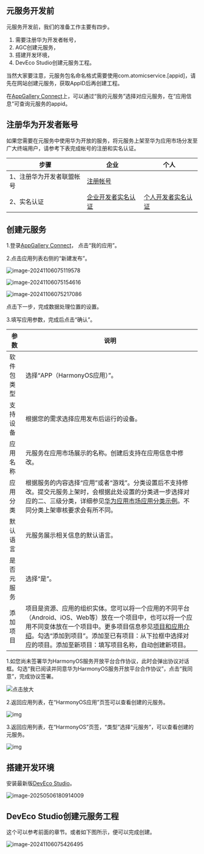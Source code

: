 ## 元服务开发前

元服务开发前，我们的准备工作主要有四步。

1. 需要注册华为开发者帐号，
2. AGC创建元服务，
3. 搭建开发环境，
4. DevEco Studio创建元服务工程。

当然大家要注意，元服务包名命名格式需要使用com.atomicservice.[appid]，请先在网站创建元服务，获取AppID后再创建工程。

在[AppGallery Connect](https://developer.huawei.com/consumer/cn/service/josp/agc/index.html)上，可以通过“我的元服务”选择对应元服务，在“应用信息”可查询元服务的appid。

## 注册华为开发者账号

如果您需要在元服务中使用华为开放的服务，将元服务上架至华为应用市场分发至广大终端用户，请参考下表完成帐号的注册和实名认证。

| 步骤                      | 企业                                                         | 个人                                                         |
| ------------------------- | ------------------------------------------------------------ | ------------------------------------------------------------ |
| 1、注册华为开发者联盟帐号 | [注册帐号](https://developer.huawei.com/consumer/cn/doc/start/registration-and-verification-0000001053628148) |                                                              |
| 2、实名认证               | [企业开发者实名认证](https://developer.huawei.com/consumer/cn/doc/start/ht-edrna-0000001154848578) | [个人开发者实名认证](https://developer.huawei.com/consumer/cn/doc/start/ht-idrna-0000001200848143) |



## 创建元服务

1.登录[AppGallery Connect](https://developer.huawei.com/consumer/cn/service/josp/agc/index.html)， 点击“我的应用”。

2.点击应用列表右侧的“新建发布”。

![image-20241106075119578](https://luckly007.oss-cn-beijing.aliyuncs.com/uPic/image-20241106075119578.png)

![image-20241106075154616](https://luckly007.oss-cn-beijing.aliyuncs.com/uPic/image-20241106075154616.png)

![image-20241106075217086](https://luckly007.oss-cn-beijing.aliyuncs.com/uPic/image-20241106075217086.png)

点击下一步，完成数据处理位置的设置。

3.填写应用参数，完成后点击“确认”。

| 参数       | 说明                                                         |
| ---------- | ------------------------------------------------------------ |
| 软件包类型 | 选择“APP（HarmonyOS应用）”。                                 |
| 支持设备   | 根据您的需求选择应用发布后运行的设备。                       |
| 应用名称   | 元服务在应用市场展示的名称。创建后支持在应用信息中修改。     |
| 应用分类   | 根据服务的内容选择“应用”或者“游戏”。分类设置后不支持修改。提交元服务上架时，会根据此处设置的分类进一步选择对应的二、三级分类，详细参见[华为应用市场应用分类示例](https://developer.huawei.com/consumer/cn/doc/50103)。不同分类上架审核要求会有所不同。 |
| 默认语言   | 元服务展示相关信息的默认语言。                               |
| 是否元服务 | 选择“是”。                                                   |
| 添加项目   | 项目是资源、应用的组织实体。您可以将一个应用的不同平台（Android、iOS、Web等）放在一个项目中，也可以将一个应用不同变体放在一个项目中。更多项目信息参见[项目和应用介绍](https://developer.huawei.com/consumer/cn/doc/agc-help-projectintro-0000001146614683)。勾选“添加到项目”。添加至已有项目：从下拉框中选择对应的项目。添加至新项目：填写项目名称，自动创建新项目。 |

1.如您尚未签署华为HarmonyOS服务开放平台合作协议，此时会弹出协议对话框。勾选“我已阅读并同意华为HarmonyOS服务开放平台合作协议”，点击“我同意”，完成协议签署。

![点击放大](https://luckly007.oss-cn-beijing.aliyuncs.com/uPic/0000000000011111111.20240416142605.62633043288976714413940281279707:50001231000000:2800:E356708EF3848812F1A9475705EFC3B794E02FD39E9C4B98ACC689B85F8D890C.png)

2.返回应用列表，在“HarmonyOS应用”页签可以查看创建的元服务。

![img](https://luckly007.oss-cn-beijing.aliyuncs.com/uPic/0000000000011111111.20240416142605.61270833667724280429450674691732:50001231000000:2800:4CDB070F15E7C22FDCCAD61E3ED51C7CD592C72F5CD3FFCA140AC08865BA0E55.png)

3.返回应用列表，在“HarmonyOS”页签，“类型”选择“元服务”，可以查看创建的元服务。

![img](https://luckly007.oss-cn-beijing.aliyuncs.com/uPic/0000000000011111111.20240416142605.38149702220142797302595811908232:50001231000000:2800:67B3F48EF2680C48996A94B48D086C523FE86E2EEB42FDEBEC5DD94A5E4F71A8.png)

## 搭建开发环境

安装最新版[DevEco Studio](https://developer.huawei.com/consumer/cn/download/)。

![image-20250506180914009](https://nutpi-e41b.obs.cn-north-4.myhuaweicloud.com/image-20250506180914009.png)

## DevEco Studio创建元服务工程

这个可以参考前面的章节。或者如下图所示，便可以完成创建。

![image-20241106075426495](https://luckly007.oss-cn-beijing.aliyuncs.com/uPic/image-20241106075426495.png)



